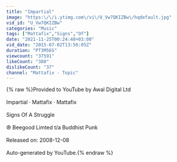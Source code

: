 ```yaml
---
title: "Impartial"
image: "https:\/\/i.ytimg.com\/vi\/U_Vw7QKIZBw\/hqdefault.jpg"
vid_id: "U_Vw7QKIZBw"
categories: "Music"
tags: ["Mattafix","Signs","Of"]
date: "2021-11-25T00:24:48+03:00"
vid_date: "2015-07-02T13:56:05Z"
duration: "PT3M56S"
viewcount: "37591"
likeCount: "380"
dislikeCount: "37"
channel: "Mattafix - Topic"
---
```

{% raw %}Provided to YouTube by Awal Digital Ltd<br /><br />Impartial · Mattafix · Mattafix<br /><br />Signs Of A Struggle<br /><br />℗ Beegood Limted t/a Buddhist Punk<br /><br />Released on: 2008-12-08<br /><br />Auto-generated by YouTube.{% endraw %}
